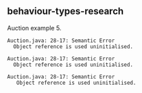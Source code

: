 ## behaviour-types-research

Auction example 5.

```
Auction.java: 28-17: Semantic Error
  Object reference is used uninitialised.

Auction.java: 28-17: Semantic Error
  Object reference is used uninitialised.

Auction.java: 28-17: Semantic Error
   Object reference is used uninitialised.
```
